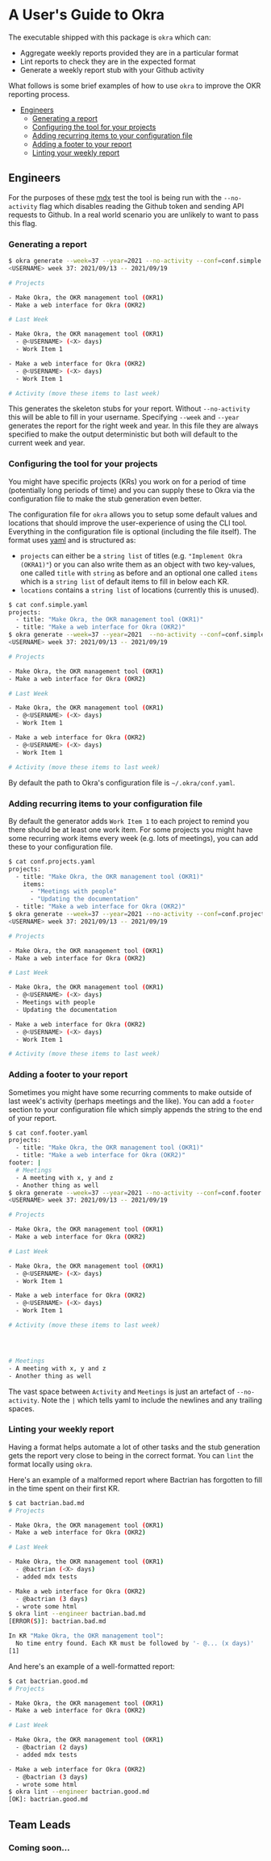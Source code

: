 # A User's Guide to Okra

The executable shipped with this package is `okra` which can: 

 - Aggregate weekly reports provided they are in a particular format
 - Lint reports to check they are in the expected format
 - Generate a weekly report stub with your Github activity

What follows is some brief examples of how to use `okra` to improve the OKR reporting process.

 - [Engineers](#engineers)
   * [Generating a report](#generating-a-report)
   * [Configuring the tool for your projects](#configuring-the-tool-for-your-projects)
   * [Adding recurring items to your configuration file](#adding-recurring-items-to-your-configuration-file)
   * [Adding a footer to your report](#adding-a-footer-to-your-report)
   * [Linting your weekly report](#linting-your-weekly-report)

## Engineers

For the purposes of these [mdx](https://github.com/realworldocaml/mdx) test the tool is being run with 
the `--no-activity` flag which disables reading the Github token and sending API requests to Github. In
a real world scenario you are unlikely to want to pass this flag.

### Generating a report

<!-- $MDX dir=files -->
```sh
$ okra generate --week=37 --year=2021 --no-activity --conf=conf.simple.yaml
<USERNAME> week 37: 2021/09/13 -- 2021/09/19

# Projects

- Make Okra, the OKR management tool (OKR1)
- Make a web interface for Okra (OKR2)

# Last Week

- Make Okra, the OKR management tool (OKR1)
  - @<USERNAME> (<X> days)
  - Work Item 1

- Make a web interface for Okra (OKR2)
  - @<USERNAME> (<X> days)
  - Work Item 1

# Activity (move these items to last week)


```

This generates the skeleton stubs for your report. Without `--no-activity` this will be able to fill in your username.
Specifying `--week` and `--year` generates the report for the right week and year. In this file they are always specified
to make the output deterministic but both will default to the current week and year.

### Configuring the tool for your projects

You might have specific projects (KRs) you work on for a period of time (potentially long periods of time) and you can
supply these to Okra via the configuration file to make the stub generation even better. 

The configuration file for `okra` allows you to setup some default values and locations that should improve the user-experience of using the CLI tool. Everything in the configuration file is optional (including the file itself). The format uses [yaml](https://learnxinyminutes.com/docs/yaml/) and is structured as: 

 - `projects` can either be a `string list` of titles (e.g. `"Implement Okra (OKRA1)"`) or you can also write them as an object with two key-values, one called `title` with `string` as before and an optional one called `items` which is a `string list` of default items to fill in below each KR.
 - `locations` contains a `string list` of locations (currently this is unused).

<!-- $MDX dir=files -->
```sh
$ cat conf.simple.yaml
projects:
  - title: "Make Okra, the OKR management tool (OKR1)"
  - title: "Make a web interface for Okra (OKR2)"
$ okra generate --week=37 --year=2021  --no-activity --conf=conf.simple.yaml
<USERNAME> week 37: 2021/09/13 -- 2021/09/19

# Projects

- Make Okra, the OKR management tool (OKR1)
- Make a web interface for Okra (OKR2)

# Last Week

- Make Okra, the OKR management tool (OKR1)
  - @<USERNAME> (<X> days)
  - Work Item 1

- Make a web interface for Okra (OKR2)
  - @<USERNAME> (<X> days)
  - Work Item 1

# Activity (move these items to last week)


```

By default the path to Okra's configuration file is `~/.okra/conf.yaml`.

### Adding recurring items to your configuration file

By default the generator adds `Work Item 1` to each project to remind you there should be at least one work item. For some projects you might have some recurring work items every week (e.g. lots of meetings), you can add these to your configuration file.

<!-- $MDX dir=files -->
```sh
$ cat conf.projects.yaml
projects:
  - title: "Make Okra, the OKR management tool (OKR1)"
    items:
      - "Meetings with people"
      - "Updating the documentation"
  - title: "Make a web interface for Okra (OKR2)"
$ okra generate --week=37 --year=2021 --no-activity --conf=conf.projects.yaml
<USERNAME> week 37: 2021/09/13 -- 2021/09/19

# Projects

- Make Okra, the OKR management tool (OKR1)
- Make a web interface for Okra (OKR2)

# Last Week

- Make Okra, the OKR management tool (OKR1)
  - @<USERNAME> (<X> days)
  - Meetings with people
  - Updating the documentation

- Make a web interface for Okra (OKR2)
  - @<USERNAME> (<X> days)
  - Work Item 1

# Activity (move these items to last week)


```

### Adding a footer to your report

Sometimes you might have some recurring comments to make outside of last week's activity (perhaps meetings and the like). You can add a `footer` section to your configuration file which simply appends the string to the end of your report. 

<!-- $MDX dir=files -->
```sh
$ cat conf.footer.yaml
projects:
  - title: "Make Okra, the OKR management tool (OKR1)"
  - title: "Make a web interface for Okra (OKR2)"
footer: |
  # Meetings
  - A meeting with x, y and z
  - Another thing as well
$ okra generate --week=37 --year=2021 --no-activity --conf=conf.footer.yaml
<USERNAME> week 37: 2021/09/13 -- 2021/09/19

# Projects

- Make Okra, the OKR management tool (OKR1)
- Make a web interface for Okra (OKR2)

# Last Week

- Make Okra, the OKR management tool (OKR1)
  - @<USERNAME> (<X> days)
  - Work Item 1

- Make a web interface for Okra (OKR2)
  - @<USERNAME> (<X> days)
  - Work Item 1

# Activity (move these items to last week)




# Meetings
- A meeting with x, y and z
- Another thing as well
```

The vast space between `Activity` and `Meetings` is just an artefact of `--no-activity`. Note the `|` which tells yaml to include the newlines and any trailing spaces.

### Linting your weekly report

Having a format helps automate a lot of other tasks and the stub generation gets the report 
very close to being in the correct format. You can `lint` the format locally using `okra`.

Here's an example of a malformed report where Bactrian has forgotten to fill in the time spent 
on their first KR.

<!-- $MDX dir=files -->
```sh
$ cat bactrian.bad.md
# Projects

- Make Okra, the OKR management tool (OKR1)
- Make a web interface for Okra (OKR2)

# Last Week

- Make Okra, the OKR management tool (OKR1)
  - @bactrian (<X> days)
  - added mdx tests

- Make a web interface for Okra (OKR2)
  - @bactrian (3 days)
  - wrote some html
$ okra lint --engineer bactrian.bad.md
[ERROR(S)]: bactrian.bad.md

In KR "Make Okra, the OKR management tool":
  No time entry found. Each KR must be followed by '- @... (x days)'
[1]
```
And here's an example of a well-formatted report:
<!-- $MDX dir=files -->
```sh
$ cat bactrian.good.md
# Projects

- Make Okra, the OKR management tool (OKR1)
- Make a web interface for Okra (OKR2)

# Last Week

- Make Okra, the OKR management tool (OKR1)
  - @bactrian (2 days)
  - added mdx tests

- Make a web interface for Okra (OKR2)
  - @bactrian (3 days)
  - wrote some html
$ okra lint --engineer bactrian.good.md
[OK]: bactrian.good.md
```

## Team Leads
### Coming soon...
